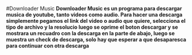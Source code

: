 #Downloader Music
**Downloader Music es un programa para descargar musica de youtube, tanto videos como audio. Para hacer una descarga simplemente pegamos el link del video o audio que quiere, selecciona el tipo de archivo y la resolucio luego se oprime el boton descargar y se mostrara un recuadro con la descarga en la parte de abajo, luego se muestra un check de descarga, solo hay que esperar a que desaparesca para continuar con otra descarga**